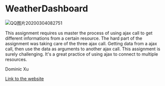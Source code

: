 # WeatherDashboard
![QQ图片20200304082751](https://user-images.githubusercontent.com/46208528/75900539-4cce0a00-5dfa-11ea-8bb5-cb4f194074bb.png)

This assignment requires us master the process of using ajax call to get different informations from a certain resource. The hard part of the assignment was taking care of the three ajax call. Getting data from a ajax call, then use the data as arguments to another ajax call. This assignment is surely challenging. It's a great practice of using ajax to connect to multiple resources.

Dominic Xu

[Link to the website](https://lorddominic.github.io/WeatherDashboard/)


 
